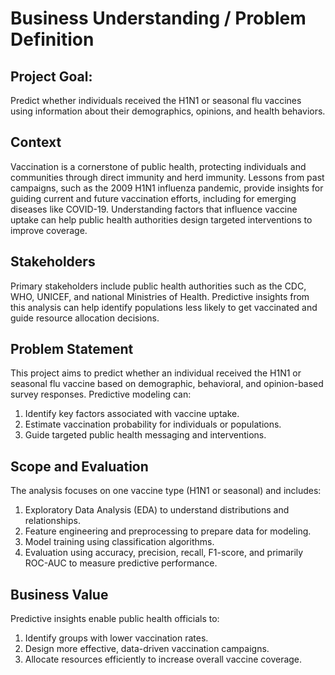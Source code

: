 # Business Understanding / Problem Definition
## Project Goal:
Predict whether individuals received the H1N1 or seasonal flu vaccines using information about their demographics, opinions, and health behaviors.

## Context
Vaccination is a cornerstone of public health, protecting individuals and communities through direct immunity and herd immunity. Lessons from past campaigns, such as the 2009 H1N1 influenza pandemic, provide insights for guiding current and future vaccination efforts, including for emerging diseases like COVID-19. Understanding factors that influence vaccine uptake can help public health authorities design targeted interventions to improve coverage.

## Stakeholders
Primary stakeholders include public health authorities such as the CDC, WHO, UNICEF, and national Ministries of Health. Predictive insights from this analysis can help identify populations less likely to get vaccinated and guide resource allocation decisions.

## Problem Statement
This project aims to predict whether an individual received the H1N1 or seasonal flu vaccine based on demographic, behavioral, and opinion-based survey responses.
Predictive modeling can:
1. Identify key factors associated with vaccine uptake.
2. Estimate vaccination probability for individuals or populations.
3. Guide targeted public health messaging and interventions.

## Scope and Evaluation
The analysis focuses on one vaccine type (H1N1 or seasonal) and includes:
1. Exploratory Data Analysis (EDA) to understand distributions and relationships.
2. Feature engineering and preprocessing to prepare data for modeling.
3. Model training using classification algorithms.
4. Evaluation using accuracy, precision, recall, F1-score, and primarily ROC-AUC to measure predictive performance.

## Business Value
Predictive insights enable public health officials to:
1. Identify groups with lower vaccination rates.
2. Design more effective, data-driven vaccination campaigns.
3. Allocate resources efficiently to increase overall vaccine coverage.

